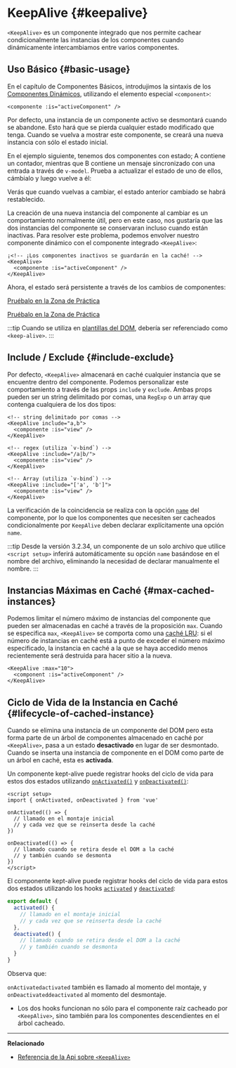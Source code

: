<script setup>
import SwitchComponent from './keep-alive-demos/SwitchComponent.vue'
</script>

# KeepAlive {#keepalive}

`<KeepAlive>` es un componente integrado que nos permite cachear condicionalmente las instancias de los componentes cuando dinámicamente intercambiamos entre varios componentes.

## Uso Básico {#basic-usage}

En el capítulo de Componentes Básicos, introdujimos la sintaxis de los [Componentes Dinámicos](/guide/essentials/component-basics#dynamic-components), utilizando el elemento especial `<component>`:

```vue-html
<componente :is="activeComponent" />
```

Por defecto, una instancia de un componente activo se desmontará cuando se abandone. Esto hará que se pierda cualquier estado modificado que tenga. Cuando se vuelva a mostrar este componente, se creará una nueva instancia con sólo el estado inicial.

En el ejemplo siguiente, tenemos dos componentes con estado; A contiene un contador, mientras que B contiene un mensaje sincronizado con una entrada a través de `v-model`. Prueba a actualizar el estado de uno de ellos, cámbialo y luego vuelve a él:

<SwitchComponent />

Verás que cuando vuelvas a cambiar, el estado anterior cambiado se habrá restablecido.

La creación de una nueva instancia del componente al cambiar es un comportamiento normalmente útil, pero en este caso, nos gustaría que las dos instancias del componente se conservaran incluso cuando están inactivas. Para resolver este problema, podemos envolver nuestro componente dinámico con el componente integrado `<KeepAlive>`:

```vue-html
¡<!-- ¡Los componentes inactivos se guardarán en la caché! -->
<KeepAlive>
  <componente :is="activeComponent" />
</KeepAlive>
```

Ahora, el estado será persistente a través de los cambios de componentes:

<SwitchComponent use-KeepAlive />

<div class="composition-api">

[Pruébalo en la Zona de Práctica](https://play.vuejs.org/#eNqtUsFOwzAM/RWrl4IGC+cqq2h3RFw495K12YhIk6hJi1DVf8dJSllBaAJxi+2XZz8/j0lhzHboeZIl1NadMA4sd73JKyVaozsHI9hnJqV+feJHmODY6RZS/JEuiL1uTTEXtiREnnINKFeAcgZUqtbKOqj7ruPKwe6s2VVguq4UJXEynAkDx1sjmeMYAdBGDFBLZu2uShre6ioJeaxIduAyp0KZ3oF7MxwRHWsEQmC4bXXDJWbmxpjLBiZ7DwptMUFyKCiJNP/BWUbO8gvnA+emkGKIgkKqRrRWfh+Z8MIWwpySpfbxn6wJKMGV4IuSs0UlN1HVJae7bxYvBuk+2IOIq7sLnph8P9u5DJv5VfpWWLaGqTzwZTCOM/M0IaMvBMihd04ruK+lqF/8Ajxms8EFbCiJxR8khsP6ncQosLWnWV6a/kUf2nqu75Fby04chA0iPftaYryhz6NBRLjdtajpHZTWPio=)

</div>
<div class="options-api">

[Pruébalo en la Zona de Práctica](https://play.vuejs.org/#eNqtU8tugzAQ/JUVl7RKWveMXFTIseofcHHAiawasPxArRD/3rVNSEhbpVUrIWB3x7PM7jAkuVL3veNJmlBTaaFsVraiUZ22sO0alcNedw2s7kmIPHS1ABQLQDEBAMqWvwVQzffMSQuDz1aI6VreWpPCEBtsJppx4wE1s+zmNoIBNLdOt8cIjzut8XAKq3A0NAIY/QNveFEyi8DA8kZJZjlGALQWPVSSGfNYJjVvujIJeaxItuMyo6JVzoJ9VxwRmtUCIdDfNV3NJWam5j7HpPOY8BEYkwxySiLLP1AWkbK4oHzmXOVS9FFOSM3jhFR4WTNfRslcO54nSwJKcCD4RsnZmJJNFPXJEl8t88quOuc39fCrHalsGyWcnJL62apYNoq12UQ8DLEFjCMy+kKA7Jy1XQtPlRTVqx+Jx6zXOJI1JbH4jejg3T+KbswBzXnFlz9Tjes/V/3CjWEHDsL/OYNvdCE8Wu3kLUQEhy+ljh+brFFu)

</div>

:::tip
Cuando se utiliza en [plantillas del DOM](/guide/essentials/component-basics#dom-template-parsing-caveats), debería ser referenciado como `<keep-alive>`.
:::

## Include / Exclude {#include-exclude}

Por defecto, `<KeepAlive>` almacenará en caché cualquier instancia que se encuentre dentro del componente. Podemos personalizar este comportamiento a través de las props `include` y `exclude`. Ambas props pueden ser un string delimitado por comas, una `RegExp` o un array que contenga cualquiera de los dos tipos:

```vue-html
<!-- string delimitado por comas -->
<KeepAlive include="a,b">
  <componente :is="view" />
</KeepAlive>

<!-- regex (utiliza `v-bind`) -->
<KeepAlive :include="/a|b/">
  <componente :is="view" />
</KeepAlive>

<!-- Array (utiliza `v-bind`) -->
<KeepAlive :include="['a', 'b']">
  <componente :is="view" />
</KeepAlive>
```

La verificación de la coincidencia se realiza con la opción [`name`](/api/options-misc#name) del componente, por lo que los componentes que necesiten ser cacheados condicionalmente por `KeepAlive` deben declarar explícitamente una opción `name`.

:::tip
Desde la versión 3.2.34, un componente de un solo archivo que utilice `<script setup>` inferirá automáticamente su opción `name` basándose en el nombre del archivo, eliminando la necesidad de declarar manualmente el nombre.
:::

## Instancias Máximas en Caché {#max-cached-instances}

Podemos limitar el número máximo de instancias del componente que pueden ser almacenadas en caché a través de la proposición `max`. Cuando se especifica `max`, `<KeepAlive>` se comporta como una [caché LRU](<https://en.wikipedia.org/wiki/Cache_replacement_policies#Least_recently_used_(LRU)>): si el número de instancias en caché está a punto de exceder el número máximo especificado, la instancia en caché a la que se haya accedido menos recientemente será destruida para hacer sitio a la nueva.

```vue-html
<KeepAlive :max="10">
  <component :is="activeComponent" />
</KeepAlive>
```

## Ciclo de Vida de la Instancia en Caché {#lifecycle-of-cached-instance}

Cuando se elimina una instancia de un componente del DOM pero esta forma parte de un árbol de componentes almacenado en caché por `<KeepAlive>`, pasa a un estado **desactivado** en lugar de ser desmontado. Cuando se inserta una instancia de componente en el DOM como parte de un árbol en caché, esta es **activada**.

<div class="composition-api">

Un componente kept-alive puede registrar hooks del ciclo de vida para estos dos estados utilizando [`onActivated()`](/api/composition-api-lifecycle#onactivated) y [`onDeactivated()`](/api/composition-api-lifecycle#ondeactivated):

```vue
<script setup>
import { onActivated, onDeactivated } from 'vue'

onActivated(() => {
  // llamado en el montaje inicial
  // y cada vez que se reinserta desde la caché
})

onDeactivated(() => {
  // llamado cuando se retira desde el DOM a la caché
  // y también cuando se desmonta
})
</script>
```

</div>
<div class="options-api">

El componente kept-alive puede registrar hooks del ciclo de vida para estos dos estados utilizando los hooks [`activated`](/api/options-lifecycle#activated) y [`deactivated`](/api/options-lifecycle#deactivated):

```js
export default {
  activated() {
    // llamado en el montaje inicial
    // y cada vez que se reinserta desde la caché
  },
  deactivated() {
    // llamado cuando se retira desde el DOM a la caché
    // y también cuando se desmonta
  }
}
```

</div>

Observa que:

<span class="composition-api">`onActivated`</span><span class="options-api">`activated`</span> también es llamado al momento del montaje, y <span class="composition-api">`onDeactivated`</span><span class="options-api">`deactivated`</span> al momento del desmontaje.

- Los dos hooks funcionan no sólo para el componente raíz cacheado por `<KeepAlive>`, sino también para los componentes descendientes en el árbol cacheado.

---

**Relacionado**

- [Referencia de la Api sobre `<KeepAlive>`](/api/built-in-components#keepalive)

